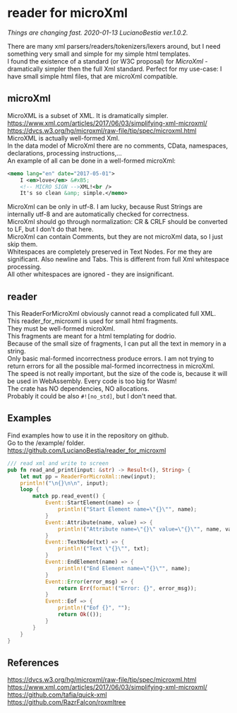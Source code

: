 # reader for microXml

*Things are changing fast. 2020-01-13 LucianoBestia ver.1.0.2.*  

There are many xml parsers/readers/tokenizers/lexers around, but I need something very small and simple for my simple html templates.  
I found the existence of a standard (or W3C proposal) for *MicroXml* - dramatically simpler then the full Xml standard. Perfect for my use-case: I have small simple html files, that are microXml compatible.  

## microXml

MicroXML is a subset of XML. It is dramatically simpler.  
<https://www.xml.com/articles/2017/06/03/simplifying-xml-microxml/>  
<https://dvcs.w3.org/hg/microxml/raw-file/tip/spec/microxml.html>  
MicroXML is actually well-formed Xml.  
In the data model of MicroXml there are no comments, CData, namespaces, declarations, processing instructions,...  
An example of all can be done in a well-formed microXml:  

```xml
<memo lang="en" date="2017-05-01">
    I <em>love</em> &#xB5;
    <!-- MICRO SIGN -->XML!<br />
    It's so clean &amp; simple.</memo>
```

MicroXml can be only in utf-8. I am lucky, because Rust Strings are internally utf-8 and are automatically checked for correctness.  
MicroXml should go through normalization: CR & CRLF should be converted to LF, but I don't do that here.  
MicroXml can contain Comments, but they are not microXml data, so I just skip them.  
Whitespaces are completely preserved in Text Nodes. For me they are significant. Also newline and Tabs. This is different from full Xml whitespace processing.  
All other whitespaces are ignored - they are insignificant.  

## reader

This ReaderForMicroXml obviously cannot read a complicated full XML.  
This reader_for_microxml is used for small html fragments.  
They must be well-formed microXml.  
This fragments are meant for a html templating for dodrio.  
Because of the small size of fragments, I can put all the text in memory in a string.  
Only basic mal-formed incorrectness produce errors. I am not trying to return errors for all the possible mal-formed incorrectness in microXml.  
The speed is not really important, but the size of the code is, because it will be used in WebAssembly. Every code is too big for Wasm!  
The crate has NO dependencies, NO allocations.  
Probably it could be also `#![no_std]`, but I don't need that.  

## Examples

Find examples how to use it in the repository on github.  
Go to the /example/ folder.  
<https://github.com/LucianoBestia/reader_for_microxml>  

```rust
/// read xml and write to screen
pub fn read_and_print(input: &str) -> Result<(), String> {
    let mut pp = ReaderForMicroXml::new(input);
    println!("\n{}\n\n", input);
    loop {
        match pp.read_event() {
            Event::StartElement(name) => {
                println!("Start Element name=\"{}\"", name);
            }
            Event::Attribute(name, value) => {
                println!("Attribute name=\"{}\" value=\"{}\"", name, value);
            }
            Event::TextNode(txt) => {
                println!("Text \"{}\"", txt);
            }
            Event::EndElement(name) => {
                println!("End Element name=\"{}\"", name);
            }
            Event::Error(error_msg) => {
                return Err(format!("Error: {}", error_msg));
            }
            Event::Eof => {
                println!("Eof {}", "");
                return Ok(());
            }
        }
    }
}
```

## References

<https://dvcs.w3.org/hg/microxml/raw-file/tip/spec/microxml.html>  
<https://www.xml.com/articles/2017/06/03/simplifying-xml-microxml/>  
<https://github.com/tafia/quick-xml>  
<https://github.com/RazrFalcon/roxmltree>  

